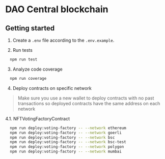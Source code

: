 # DAO Central blockchain

## Getting started

1. Create a `.env` file according to the `.env.example`.

2. Run tests

```bash
  npm run test
```

3. Analyze code coverage

```bash
  npm run coverage
```

4. Deploy contracts on specific network

> Make sure you use a new wallet to deploy contracts with no past transactions so deployed contracts have the same address on each network

4.1. NFTVotingFactoryContract

```bash
  npm run deploy:voting-factory -- --network ethereum
  npm run deploy:voting-factory -- --network goerli
  npm run deploy:voting-factory -- --network bsc
  npm run deploy:voting-factory -- --network bsc-test
  npm run deploy:voting-factory -- --network polygon
  npm run deploy:voting-factory -- --network mumbai
```
